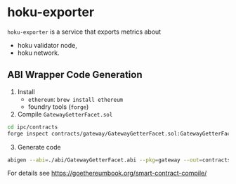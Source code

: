 # hoku-exporter

`hoku-exporter` is a service that exports metrics about
* hoku validator node,
* hoku network.

## ABI Wrapper Code Generation

1. Install
   * `ethereum`: `brew install ethereum`
   * foundry tools (`forge`)
2. Compile `GatewayGetterFacet.sol`
```sh
cd ipc/contracts
forge inspect contracts/gateway/GatewayGetterFacet.sol:GatewayGetterFacet abi > ../../hoku-exporter/abi/GatewayGetterFacet.abi
```
3. Generate code
```sh
abigen --abi=./abi/GatewayGetterFacet.abi --pkg=gateway --out=contracts/gateway/gateway.go
```
For details see https://goethereumbook.org/smart-contract-compile/
